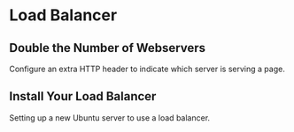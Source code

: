 # Load Balancer

## Double the Number of Webservers
Configure an extra HTTP header to indicate which server is serving a page.

## Install Your Load Balancer
Setting up a new Ubuntu server to use a load balancer.
